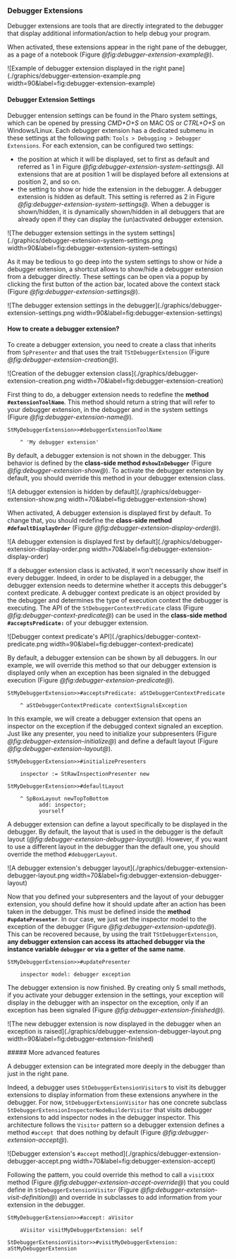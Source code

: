 ### Debugger Extensions

Debugger extensions are tools that are directly integrated to the debugger that display additional information/action to help debug your program.

When activated, these extensions appear in the right pane of the debugger, as a page of a notebook (Figure *@fig:debugger-extension-example@*).

![Example of debugger extension displayed in the right pane](./graphics/debugger-extension-example.png width=90&label=fig:debugger-extension-example)

#### Debugger Extension Settings

Debugger entension settings can be found in the Pharo system settings, which can be opened by pressing _CMD+O+S_ on MAC OS or _CTRL+O+S_ on Windows/Linux.
Each debugger extension has a dedicated submenu in these settings at the following path: `Tools > Debugging > Debugger Extensions`. For each extension, can be configured two settings: 
- the position at which it will be displayed, set to first as default and referred as 1 in Figure *@fig:debugger-extension-system-settings@*. All extensions that are at position 1 will be displayed before all extensions at position 2, and so on.
- the setting to show or hide the extension in the debugger. A debugger extension is hidden as default. This setting is referred as 2 in Figure *@fig:debugger-extension-system-settings@*. When a debugger is shown/hidden, it is dynamically shown/hidden in all debuggers that are already open if they can display the (un)activated debugger extension. 

![The debugger extension settings in the system settings](./graphics/debugger-extension-system-settings.png width=90&label=fig:debugger-extension-system-settings)

As it may be tedious to go deep into the system settings to show or hide a debugger extension, a shortcut allows to show/hide a debugger extension from a debugger directly. These settings can be open via a popup by clicking the first button of the action bar, located above the context stack (Figure *@fig:debugger-extension-settings@*).

![The debugger extension settings in the debugger](./graphics/debugger-extension-settings.png width=90&label=fig:debugger-extension-settings)

#### How to create a debugger extension?

To create a debugger extension, you need to create a class that inherits from `SpPresenter` and that uses the trait `TStDebuggerExtension` (Figure *@fig:debugger-extension-creation@*).

![Creation of the debugger extension class](./graphics/debugger-extension-creation.png width=70&label=fig:debugger-extension-creation)

First thing to do, a debugger extension needs to redefine the **method `#extensionToolName`**. This method should return a string that will refer to your debugger extension, in the debugger and in the system settings (Figure *@fig:debugger-extension-name@*).

```language=Pharo&caption=Defining the name of your debugger extension&label=fig:debugger-extension-name
StMyDebuggerExtension>>#debuggerExtensionToolName
	
	^ 'My debugger extension'
```

By default, a debugger extension is not shown in the debugger. This behavior is defined by the **class-side method `#showInDebugger`** (Figure *@fig:debugger-extension-show@*). To activate the debugger extension by default, you should override this method in your debugger extension class.

![A debugger extension is hidden by default](./graphics/debugger-extension-show.png width=70&label=fig:debugger-extension-show)

When activated, A debugger extension is displayed first by default. To change that, you should redefine the **class-side method `#defaultDisplayOrder`** (Figure *@fig:debugger-extension-display-order@*).

![A debugger extension is displayed first by default](./graphics/debugger-extension-display-order.png width=70&label=fig:debugger-extension-display-order)

If a debugger extension class is activated, it won't necessarily show itself in every debugger. 
Indeed, in order to be displayed in a debugger, the debugger extension needs to determine whether it accepts this debugger's context predicate.
A debugger context predicate is an object provided by the debugger and determines the type of execution context the debugger is executing. 
The API of the `StDebuggerContextPredicate` class (Figure *@fig:debugger-context-predicate@*) can be used in the **class-side method `#acceptsPredicate:`** of your debugger extension.

![Debugger context predicate's API](./graphics/debugger-context-predicate.png width=90&label=fig:debugger-context-predicate)

By default, a debugger extension can be shown by all debuggers.
In our example, we will override this method so that our debugger extension is displayed only when an exception has been signaled in the debugged execution (Figure *@fig:debugger-extension-predicate@*).


```language=Pharo&caption=Example of usage of method #acceptsPredicate&label=fig:debugger-extension-predicate
StMyDebuggerExtension>>#acceptsPredicate: aStDebuggerContextPredicate

	^ aStDebuggerContextPredicate contextSignalsException
```

In this example, we will create a debugger extension that opens an inspector on the exception if the debugged context signaled an exception.
Just like any presenter, you need to initialize your subpresenters (Figure *@fig:debugger-extension-initialize@*) and define a default layout (Figure *@fig:debugger-extension-layout@*).

```language=Pharo&caption=Initializing subpresenters of your debugger extensionl&label=fig:debugger-extension-initialize
StMyDebuggerExtension>>#initializePresenters

	inspector := StRawInspectionPresenter new
```

```language=Pharo&caption=Defining a default layout for your debugger layout&label=fig:debugger-extension-layout
StMyDebuggerExtension>>#defaultLayout

	^ SpBoxLayout newTopToBottom
		  add: inspector;
		  yourself
```

A debugger extension can define a layout specifically to be displayed in the debugger. 
By default, the layout that is used in the debugger is the default layout (*@fig:debugger-extension-debugger-layout@*). 
However, if you want to use a different layout in the debugger than the default one, you should override the method `#debuggerLayout`.

![A debugger extension's debugger layout](./graphics/debugger-extension-debugger-layout.png width=70&label=fig:debugger-extension-debugger-layout)

Now that you defined your subpresenters and the layout of your debugger extension, you should define how it should update after an action has been taken in the debugger.
This must be defined inside the **method `#updatePresenter`**.
In our case, we just set the inspector model to the exception of the debugger (Figure *@fig:debugger-extension-update@*). This can be recovered because, by using the trait `TStDebuggerExtension`, **any debugger extension can access its attached debugger via the instance variable `debugger` or via a getter of the same name**.

```language=Pharo&caption=Defining how a debugger extension should update after each action in the debugger&label=fig:debugger-extension-update
StMyDebuggerExtension>>#updatePresenter

	inspector model: debugger exception
```

The debugger extension is now finished. By creating only 5 small methods, if you activate your debugger extension in the settings, your exception will display in the debugger with an inspector on the exception, only if an exception has been signaled (Figure *@fig:debugger-extension-finished@*).

![The new debugger extension is now displayed in the debugger when an exception is raised](./graphics/debugger-extension-debugger-layout.png width=90&label=fig:debugger-extension-finished)

##### More advanced features

A debugger extension can be integrated more deeply in the debugger than just in the right pane.

Indeed, a debugger uses `StDebuggerExtensionVisitor`s to visit its debugger extensions to display information from these extensions anywhere in the debugger.
For now, `StDebuggerExtensionVisitor` has one concrete subclass `StDebuggerExtensionInspectorNodeBuilderVisitor` that visits debugger extensions to add inspector nodes in the debugger inspector.
This architecture follows the `Visitor` pattern so a debugger extension defines a method `#accept`  that does nothing by default (Figure *@fig:debugger-extension-accept@*).

![Debugger extension's `#accept` method](./graphics/debugger-extension-debugger-accept.png width=70&label=fig:debugger-extension-accept)

Following the pattern, you could override this method to call a `visitXXX` method (Figure *@fig:debugger-extension-accept-override@*) that you could define in `StDebuggerExtensionVisitor` (Figure *@fig:debugger-extension-visit-definition@*) and override in subclasses to add information from your extension in the debugger.

```language=Pharo&caption=Overriding #accept method for your debugger extension&label=fig:debugger-extension-accept-override
StMyDebuggerExtension>>#accept: aVisitor

	aVisitor visitMyDebuggerExtension: self
```
```language=Pharo&caption=Adding a #visit method for your debugger extension in the base class of debugger extension visitors&label=fig:debugger-extension-visit-definition
StDebuggerExtensionVisitor>>#visitMyDebuggerExtension: aStMyDebuggerExtension


```



